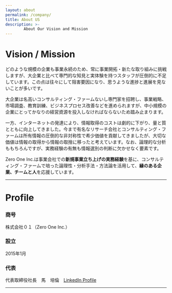 ```yaml
---
layout: about
permalink: /company/
title: About US
description: >-
        About Our Vision and Mission
---
```

# Vision / Mission
どのような規模の企業も事業永続のため、常に事業開拓・新たな取り組みに挑戦しますが、大企業と比べて専門的な知見と実体験を持つスタッフが圧倒的に不足しています。この点は往々にして阻害要因になり、思うような進捗と進展を見ないことが多いです。

大企業は名高いコンサルティング・ファームないし専門家を招聘し、事業戦略、市場調査、教育訓練、ビジネスプロセス改善などを進められますが、中小規模の企業にとってかなりの経営資源を投入しなければならないため踏み止まります。

一方、インターネットの発達により、情報取得のコストは劇的に下がり、量と質とともに向上してきました。今まで有名なリサーチ会社とコンサルティング・ファームは所有情報の圧倒的な非対称性で希少価値を貢献してきましたが、大切な価値は情報の取得から情報の取捨に移ったと考えています。なお、論理的な分析ももちろんですが、実務経験の有無も情報選別の判断に欠かせなく要素です。

Zero One Inc.は事業会社での**新規事業立ち上げの実務経験**を基に、コンサルティング・ファームで培った論理性・分析手法・方法論を活用して、**縁のある企業、チームと人**を応援しています。

---

# Profile
### 商号
株式会社０１（Zero One Inc.）

### 設立
2015年1月

### 代表
代表取締役社長　馬　培倫　[LinkedIn Profile](https://www.linkedin.com/in/peilunma/)

---

